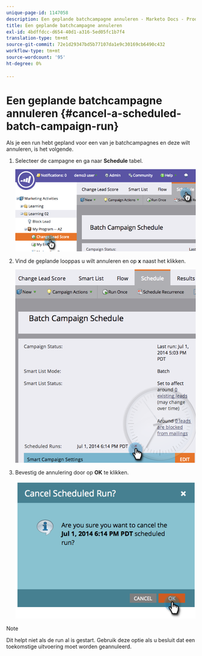 ```yaml
---
unique-page-id: 1147058
description: Een geplande batchcampagne annuleren - Marketo Docs - Productdocumentatie
title: Een geplande batchcampagne annuleren
exl-id: 4bdffdcc-d654-40d1-a316-5ed05fc1b7f4
translation-type: tm+mt
source-git-commit: 72e1d29347bd5b77107da1e9c30169cb6490c432
workflow-type: tm+mt
source-wordcount: '95'
ht-degree: 0%

---
```


# Een geplande batchcampagne annuleren {#cancel-a-scheduled-batch-campaign-run}

Als je een run hebt gepland voor een van je batchcampagnes en deze wilt annuleren, is het volgende.

1. Selecteer de campagne en ga naar **Schedule** tabel.

   ![](assets/image2014-9-22-16-3a43-3a10.png)

1. Vind de geplande looppas u wilt annuleren en op **x** naast het klikken.

   ![](assets/image2014-9-22-16-3a43-3a15.png)

1. Bevestig de annulering door op **OK** te klikken.

   ![](assets/image2014-9-22-16-3a43-3a24.png)

>[!NOTE]
>
>Dit helpt niet als de run al is gestart. Gebruik deze optie als u besluit dat een toekomstige uitvoering moet worden geannuleerd.
